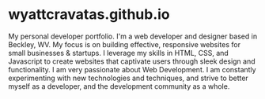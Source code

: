 # wyattcravatas.github.io

My personal developer portfolio.
I'm a web developer and designer based in Beckley, WV.
My focus is on building effective, responsive websites for small businesses & startups. 
I leverage my skills in HTML, CSS, and Javascript to create websites that captivate users through sleek design and functionality.
I am very passionate about Web Development. I am constantly experimenting with new technologies and techniques, and strive to better myself as a developer, and the development community as a whole. 
